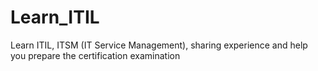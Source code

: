 # Learn_ITIL
Learn ITIL, ITSM (IT Service Management), sharing experience and help you prepare the certification examination
